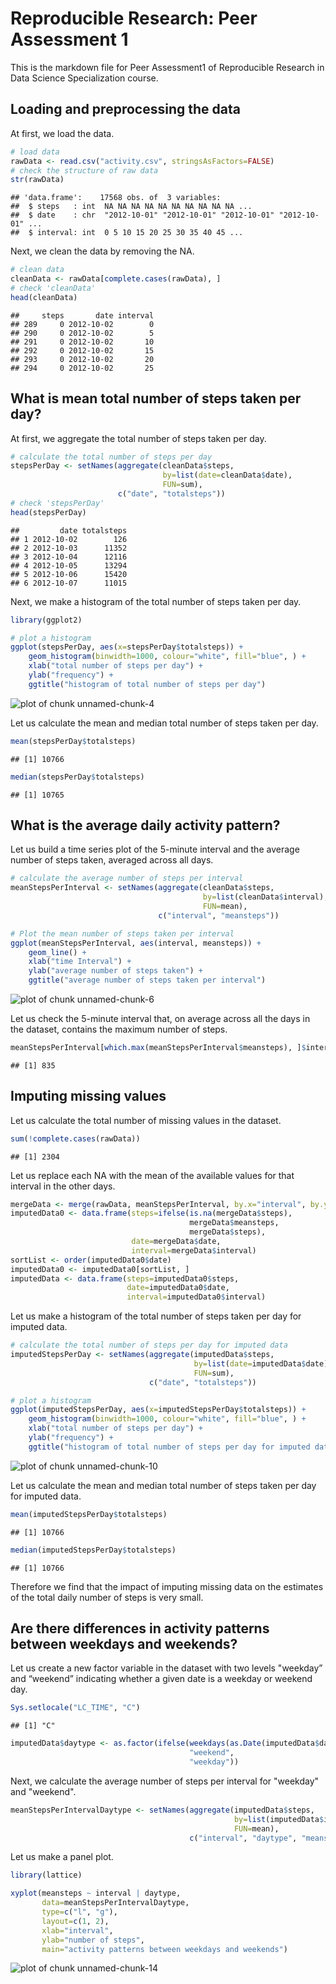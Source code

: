 # Reproducible Research: Peer Assessment 1
This is the markdown file for Peer Assessment1 of Reproducible Research in Data Science Specialization course.

## Loading and preprocessing the data
At first, we load the data.

```r
# load data
rawData <- read.csv("activity.csv", stringsAsFactors=FALSE)
# check the structure of raw data
str(rawData)
```

```
## 'data.frame':	17568 obs. of  3 variables:
##  $ steps   : int  NA NA NA NA NA NA NA NA NA NA ...
##  $ date    : chr  "2012-10-01" "2012-10-01" "2012-10-01" "2012-10-01" ...
##  $ interval: int  0 5 10 15 20 25 30 35 40 45 ...
```

Next, we clean the data by removing the NA.

```r
# clean data
cleanData <- rawData[complete.cases(rawData), ]
# check 'cleanData'
head(cleanData)
```

```
##     steps       date interval
## 289     0 2012-10-02        0
## 290     0 2012-10-02        5
## 291     0 2012-10-02       10
## 292     0 2012-10-02       15
## 293     0 2012-10-02       20
## 294     0 2012-10-02       25
```

## What is mean total number of steps taken per day?
At first, we aggregate the total number of steps taken per day.

```r
# calculate the total number of steps per day
stepsPerDay <- setNames(aggregate(cleanData$steps, 
                                  by=list(date=cleanData$date),
                                  FUN=sum),
                        c("date", "totalsteps"))
# check 'stepsPerDay'
head(stepsPerDay)
```

```
##         date totalsteps
## 1 2012-10-02        126
## 2 2012-10-03      11352
## 3 2012-10-04      12116
## 4 2012-10-05      13294
## 5 2012-10-06      15420
## 6 2012-10-07      11015
```

Next, we make a histogram of the total number of steps taken per day.

```r
library(ggplot2)

# plot a histogram
ggplot(stepsPerDay, aes(x=stepsPerDay$totalsteps)) + 
    geom_histogram(binwidth=1000, colour="white", fill="blue", ) + 
    xlab("total number of steps per day") + 
    ylab("frequency") + 
    ggtitle("histogram of total number of steps per day")
```

![plot of chunk unnamed-chunk-4](./PA1_template_files/figure-html/unnamed-chunk-4.png) 

Let us calculate the mean and median total number of steps taken per day.

```r
mean(stepsPerDay$totalsteps)
```

```
## [1] 10766
```

```r
median(stepsPerDay$totalsteps)
```

```
## [1] 10765
```

## What is the average daily activity pattern?
Let us build a time series plot of the 5-minute interval and the average number of steps taken, averaged across all days.


```r
# calculate the average number of steps per interval
meanStepsPerInterval <- setNames(aggregate(cleanData$steps, 
                                           by=list(cleanData$interval), 
                                           FUN=mean), 
                                 c("interval", "meansteps"))

# Plot the mean number of steps taken per interval
ggplot(meanStepsPerInterval, aes(interval, meansteps)) + 
    geom_line() + 
    xlab("time Interval") + 
    ylab("average number of steps taken") + 
    ggtitle("average number of steps taken per interval")
```

![plot of chunk unnamed-chunk-6](./PA1_template_files/figure-html/unnamed-chunk-6.png) 

Let us check the 5-minute interval that, on average across all the days in the dataset, contains the maximum number of steps.

```r
meanStepsPerInterval[which.max(meanStepsPerInterval$meansteps), ]$interval
```

```
## [1] 835
```

## Imputing missing values
Let us calculate the total number of missing values in the dataset.

```r
sum(!complete.cases(rawData))
```

```
## [1] 2304
```

Let us replace each NA with the mean of the available values for that interval in the other days.

```r
mergeData <- merge(rawData, meanStepsPerInterval, by.x="interval", by.y="interval")
imputedData0 <- data.frame(steps=ifelse(is.na(mergeData$steps), 
                                        mergeData$meansteps, 
                                        mergeData$steps), 
                           date=mergeData$date, 
                           interval=mergeData$interval)
sortList <- order(imputedData0$date)
imputedData0 <- imputedData0[sortList, ]
imputedData <- data.frame(steps=imputedData0$steps, 
                          date=imputedData0$date, 
                          interval=imputedData0$interval)
```

Let us make a histogram of the total number of steps taken per day for imputed data. 

```r
# calculate the total number of steps per day for imputed data
imputedStepsPerDay <- setNames(aggregate(imputedData$steps, 
                                         by=list(date=imputedData$date), 
                                         FUN=sum), 
                               c("date", "totalsteps"))

# plot a histogram
ggplot(imputedStepsPerDay, aes(x=imputedStepsPerDay$totalsteps)) + 
    geom_histogram(binwidth=1000, colour="white", fill="blue", ) + 
    xlab("total number of steps per day") + 
    ylab("frequency") + 
    ggtitle("histogram of total number of steps per day for imputed data")
```

![plot of chunk unnamed-chunk-10](./PA1_template_files/figure-html/unnamed-chunk-10.png) 

Let us calculate the mean and median total number of steps taken per day for imputed data.

```r
mean(imputedStepsPerDay$totalsteps)
```

```
## [1] 10766
```

```r
median(imputedStepsPerDay$totalsteps)
```

```
## [1] 10766
```

Therefore we find that the impact of imputing missing data on the estimates of the total daily number of steps is very small. 

## Are there differences in activity patterns between weekdays and weekends?
Let us create a new factor variable in the dataset with two levels "weekday” and “weekend” indicating whether a given date is a weekday or weekend day.

```r
Sys.setlocale("LC_TIME", "C")
```

```
## [1] "C"
```

```r
imputedData$daytype <- as.factor(ifelse(weekdays(as.Date(imputedData$date)) %in% c('Saturday','Sunday'), 
                                        "weekend", 
                                        "weekday"))
```

Next, we calculate the average number of steps per interval for "weekday" and "weekend".

```r
meanStepsPerIntervalDaytype <- setNames(aggregate(imputedData$steps, 
                                                  by=list(imputedData$interval, imputedData$daytype), 
                                                  FUN=mean), 
                                        c("interval", "daytype", "meansteps"))
```

Let us make a panel plot.

```r
library(lattice)

xyplot(meansteps ~ interval | daytype, 
       data=meanStepsPerIntervalDaytype, 
       type=c("l", "g"), 
       layout=c(1, 2), 
       xlab="interval", 
       ylab="number of steps", 
       main="activity patterns between weekdays and weekends")
```

![plot of chunk unnamed-chunk-14](./PA1_template_files/figure-html/unnamed-chunk-14.png) 
